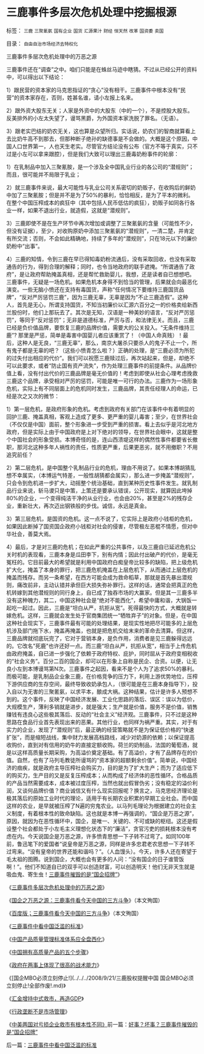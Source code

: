 # 三鹿事件多层次危机处理中挖掘根源

标签： `三鹿` `三聚氰氨` `国有企业` `国货` `汇源果汁` `财经` `恒天然` `改革` `国资委` `卖国` 

目录： `自由自治市场经济去特权化`

三鹿事件多层次危机处理中的万恶之源

三鹿事件还在“调查”之中。咱们只能是在蛛丝马迹中瞎猜。不过从已经公开的资料中，可以得出以下结论：

1）跟民营的资本家的马克思指证的“贪心”没有相干。三鹿事件中根本没有“民营”的资本家存在，否则，姓甚名谁，请小左报上名来。

2）跟外资大股东无关；人家是外资中的大股东（中的一个），不是控股大股东。反美排外的小左太失望了，谩骂黑爵，为外国资本家洗脱了罪名。（无语）。

3）跟老实巴结的奶农无关，这也算是众望所归。实话说，奶农们的智商就算看上去比奶牛高不到那去，但那种断子绝孙的缺德事是不会做的。大概是这个原因，中国人口世界第一，人也天生老实。尽管官方结论没有公布（官方不等于真实，只不过是小左可以拿来跟腔），但是我们大致可以理出三鹿毒奶粉事件的轮廓：

1）在乳制品中加入三聚氰胺，是一个涉及全中国乳业行业的各公司的“潜规则”；而且，很可能并不局限于乳业；

2）就三鹿事件来说，最大可能性与乳业公司关系密切的奶贩子，在收购后的鲜奶中加了三聚氰胺；但是并不是为了50%的暴利，恰恰相反，是为了平本的微利。在整个中国压榨成本的疯狂中（其中包括人民币低估的疯狂），奶贩子如同各行各业一样，如果不退出行业，就造假，这就是“潜规则”。

3）三鹿即使不是在生产环节中再次增加或调整了三聚氰氨的含量（可能性不少，但没有证据），至少，对收购原奶中添加三聚氰氨的“潜规则”，一清二楚，并肯定有所交流；否则，不会如此精确地，持续了多年的“潜规则”，只在18元以下的廉价奶粉中“出事”。

4）三鹿的知情，令到三鹿在早已得知毒奶粉流通后，没有采取回收，也没有采取通告的行为，得到合理的解释；同时，也令当地政府的联手遮掩。“所谓通告了政府”，是让政府帮助掩盖真相，还是帮忙救助婴儿，我想，还是读者自已想想吧。三鹿事件，无疑是一场危机。如果危机本身得不到恰当的管理，后果就会向最恶化演变。一些无脑小愤还在支持有毒国货，声称“任何情况下要维持三鹿国货品牌”，“反对严厉惩罚三鹿”，因为三鹿无辜，无辜是因为“不止三鹿造假”。这种人，首先是无心，所谓支持国货，不知当初廉价以汇源六百分之一的价格卖给新西兰股份时，他们上那玩去了。其次是无知，汉语是一种美妙的语言，“反对严厉惩罚”，等同于“反对惩罚”；无非是道德标准，严厉与否，和法律无关。而且，三鹿已经是负价值品牌，要恢复三鹿的品牌价值，需要大的公关投入。“无条件维持三鹿”?
那里是严惩，简单是毒害中国婴儿者应该重赏了！（中国人命真贱）！最后，这种人是无良，“三鹿无辜”，那么，南京大屠杀只要杀人的鬼子不止一个，所有鬼子都是无辜的吧？（这些小愤青怎么啦？）正确的处理，是“三鹿必须为所犯的过失付出相应的代价”。我们可以祝愿三鹿赎过后，再次站起来，但是，却绝不可以此要求，或者“防止国有资产流失”，作为处理三鹿事件的前提条件。从品牌价值上看，没有付出代价的三鹿品牌是毫无价值的！考虑到即使从社会心理考虑挽救三鹿这个品牌，承受相对严厉的惩罚，可能是唯一可行的办法。三鹿作为一场形象危机，实际上有不同层面上的危机同时发生，三鹿品牌，其责任经理人的命运，已经是次之又次的微节：

1）第一层危机，是政府形象的危机。考虑到政府有关部门在该事件中有着明显的回护三鹿、掩盖真相，客观上造成了更多、更严重的婴儿毒害；至少，在世界社会（不仅仅是中国）面前，整个形象进一步受到严重的损害。看上去似乎是河北地方政府，但是实际上由于中国政府是上对下绝对的领导，在世界社会眼中，这就是整个中国社会的形象受损。本博奇怪的是，连山西溃堤这样的偶然性事件都要省长撤职，那河北这种多年人祸性的责任，性质更严重，后果更恶劣，就不用撤职？不用追究前任？

2）第二层危机，是中国整个乳制品行业的危机，理由不用说了。如果本博胡猜乱想不幸属实，（本博运气特差，一般性胡猜都会属实），那么进一步掩盖“潜规则”，只会令到危机进一步扩大，动摇整个统治基础，直到某种历史性事件发生。就乳制品行业来说，斩马谡只是中策，上策还是要承认错误，公开现实，就算因此垮掉80%的企业，一个变得纯洁干净的从业行业，也会由20%，甚至是2%的残存企业，重新壮大，再次迈出钢铁般的步伐。诚信，永远是真金。

3）第三层危机，是国资的危机。这一点不说了，它实际上是政府小钱柜的危机，如果因此断掉了国资国企政府小钱柜对社会的侵害，尽管极左恶棍不情愿，但对中华社会，善莫大焉。

4）最后，才是对三鹿的危机；在如此严重的公共事件，以及三鹿自已延迟危机公关时机的表现看，三鹿本身是瓜田李下，别有内情；因此付出破产的代价，是毫无冤枉的。它目前最大的希望就是利用中国政府白痴皇帝比较多的缺陷，把上级危机扩大化，掩盖了本身的罪行，把三鹿危机掩盖在上层危机下，从而通过上层危机的掩盖而残存。而另一条希望，在西方可能会成为救命稻草，那就是首先暴出潜规则，痛改前非，主动认错并承但巨大损失弥补罪行。这样的话，通常会把真正的危机转嫁到其他潜规则的同行身上，自已成了独吞市场的大赢家。但是其一三鹿多半没有这种魄力，其二，中国这种社会是“绝对不能西化”，希望中庸和谐，大锅饭一起吃一起过。因此，三鹿是“坦白从严，抗拒从宽”。死得最快的方式，大概就是转嫁危机。这样，三鹿就会发生处于官商集团统一“牺牲弃子”的对象。但是，在中国这种社会现实下，三鹿事件最有可能的处理结果，是现实性地把尽可能多的上层危机涉及部门拖下水，掩盖再掩盖，也就是把危机交给末来的革命去清算。但这样，三鹿品牌就彻底玩完了，它对于营销本身，是负作用，消费者是见三鹿躲得远远的。它改名"死鹿"也许还好一点。而三鹿“坦白从严，抗拒从宽”，相当于上传危机由政府掩盖，自已进一步强化了依赖于政府特权、庇护，同时屈从于政府变相税收的“社会义务”。百分二百的国企，却可以在形象上自称是民企、合资。以便，让无良小左到本博谩骂第N次。三鹿事件之起因，看来不是个人为了追求50%的暴利。而极可能，是乳制品企业象三鹿，在价格竞争的压力下，利用上游优势地位，压榨下游供应商的生存空间，最终导致收奶承包人，（很可能是在三鹿本身指导下），投入自以为无害的三聚氰氨，以求平本，酿成大祸。这种结果，估计是许多人预想不到的。这个事件，反映了中国经济发展、工业化思路的落后、误区：误以为低价，大规模生产，薄利多销就是进步，就是强大；生产就是价值，服务不是价值，销售赚钱有违良心这些极其落后、反动的“社会主义”经济观。三鹿事件，只不过是这种思路在食品行业首先表现出来的恶果。其他行业，也同样为祸严重。其实，对于有实力的企业，发现了“潜规则”后，最正确的经营策略就不是为保证低价格的“快速扩张”，而是缩短战线，集中财力发展高档路线，减少对奶源的依赖；以保证提高收购价，直到对有信用的奶牛的直接定额收购。荷兰的奶制品，法国的葡萄酒，就是以这样高质量长期采购，为高溢价奠定基础。有了高溢价，才有了品牌存在的价值。自然，也有了马列毛教徒所谩骂的“资本家的超额剩余价值”。简单说，中国经济的痼疾，就是政府主导压榨社会购买力，目的是为了扩大生产；而为了适应低下的购买力，生产目的又是反复压榨成本；从而构成了经济体的恶性循环。合格品质的产品当然需要成本，成本被过度压榨，当然也就出假冒伪劣；没有稳定的溢价利润，又谈何品牌价值？商业诚信又有什么现实回报呢？换言之，马克思经济理论是极其落后的原始工业时代的理论，适用于有长期农业积累的早期工业社会。而中国这样的农业，是早就被压榨了N遍的穷鬼农业。以马列毛理论为根据建立的社会主义制度，有着根本性的致命缺陷。这也就是本博一再强调的，“国企是万恶之源”，原因，就因为在恶性循环中，国企，是唯一、关键的、不可或缺的枢纽。这还是假设整个社会都处于小左毛主义理想化状态下的“廉洁”，贪官污吏的损耗根本没有考虑在内。今天说国企是万恶之源，许多愤青思想一下子转不过弯了。如同100年前，鲁迅笔下的爱国者“说皇帝是万恶之源，同样是许多忠君老农思想一下子转不过弯来。“没有皇帝的世界还能和谐吗？”。（人血馒头）。今天，许多人还在寄望于毛太祖的图腾。说到国企，大概也会有更多的人问：“没有国企的日子谁管饭啊！”。他们不知道自已的双手可以创造财富，可以创造明天！他们无非天生就是吸血鬼、寄生虫！[三鹿事件摧毁的是“国企招牌”](../../../2008/9/13/好事？坏事？三鹿事件摧毁的是“国企招牌”.md)》

《[三鹿事件多层次危机处理中的万恶之源](../../../2008/9/15/三鹿事件多层次危机处理中挖掘根源.md)》

《[国企之万恶之源：三鹿事件看今天中国的三方斗争](http://blog.sina.com.cn/s/blog_5563a64d0100ak0k.html)》（本文殉国）

《[百度版；三鹿事件看今天中国的三方斗争](http://hi.baidu.com/darthchn/blog/item/1f7f2ccb3c20448ec8176837.html)》（本文殉国）

《[三鹿事件中看中国泛滥的标准](../../../2008/9/16/三鹿事件中看中国泛滥的标准.md)》

《[中国产品质量管理标准体系应全盘西化](../../../2008/9/17/中国产品质量管理标准体系应全盘西化.md)》

《[中国拥有高质量产品的五个步骤](../../../2008/9/18/三鹿事件：中国拥有高质量产品的五个步骤.md)》

《[政府在两事上体现了很高的战术能力](../../../2008/9/20/公共危机和应对例.md)》

《[国企MBO必须立刻停止!](../../../2008/9/21/三鹿股权提醒中国 国企MBO必须立刻停止!全部作废!.md)》

《[汇金增持中式救市，再造GDP](../../../2008/9/24/美国借中国钱救命.md)》

《[行政垄断不是市场管理](../../../2008/11/27/的哥要罢工：行政垄断不是市场管理.md)》

《[中美两国对亏损企业救市有根本性不同》](../../../2008/12/4/中美两国对亏损企业救市有根本性不同.md)前一篇：[好事？坏事？三鹿事件摧毁的是“国企招牌”](../../../2008/9/13/好事？坏事？三鹿事件摧毁的是“国企招牌”.md)

后一篇：[三鹿事件中看中国泛滥的标准](../../../2008/9/16/三鹿事件中看中国泛滥的标准.md)